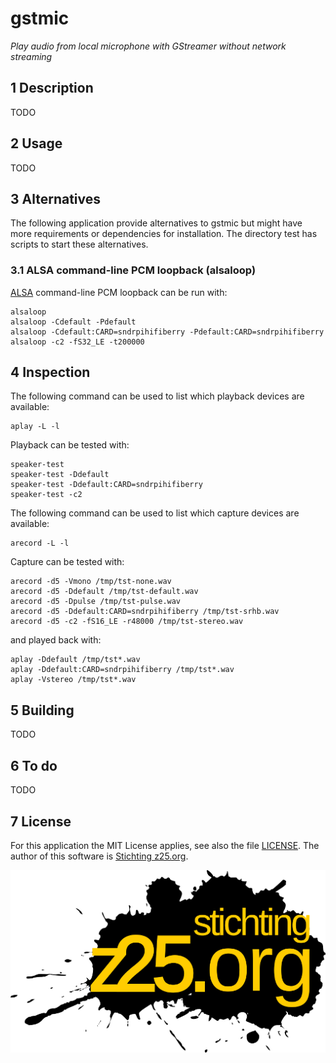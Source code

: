 # gstmic

_Play audio from local microphone with GStreamer without network streaming_


## 1 Description

TODO


## 2 Usage

TODO


## 3 Alternatives

The following application provide alternatives to gstmic but might have more
requirements or dependencies for installation. The directory test has scripts
to start these alternatives.


### 3.1 ALSA command-line PCM loopback (alsaloop)

[ALSA](https://alsa-project.org/wiki/Main_Page) command-line PCM loopback can
be run with:

    alsaloop
    alsaloop -Cdefault -Pdefault
    alsaloop -Cdefault:CARD=sndrpihifiberry -Pdefault:CARD=sndrpihifiberry
    alsaloop -c2 -fS32_LE -t200000


## 4 Inspection

The following command can be used to list which playback devices are available:

    aplay -L -l

Playback can be tested with:

    speaker-test
    speaker-test -Ddefault
    speaker-test -Ddefault:CARD=sndrpihifiberry
    speaker-test -c2

The following command can be used to list which capture devices are available:

    arecord -L -l

Capture can be tested with:

    arecord -d5 -Vmono /tmp/tst-none.wav
    arecord -d5 -Ddefault /tmp/tst-default.wav
    arecord -d5 -Dpulse /tmp/tst-pulse.wav
    arecord -d5 -Ddefault:CARD=sndrpihifiberry /tmp/tst-srhb.wav
    arecord -d5 -c2 -fS16_LE -r48000 /tmp/tst-stereo.wav

and played back with:

    aplay -Ddefault /tmp/tst*.wav
    aplay -Ddefault:CARD=sndrpihifiberry /tmp/tst*.wav
    aplay -Vstereo /tmp/tst*.wav


## 5 Building

TODO


## 6 To do

TODO


## 7 License

For this application the MIT License applies, see also the file
[LICENSE](LICENSE). The author of this software is
[Stichting z25.org](http://z25.org).

[![Logo z25](images/logo-z25.png?raw=true)](http://z25.org)
